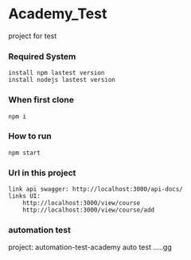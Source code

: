 # Academy_Test
 project for test
### Required System
    install npm lastest version
    install nodejs lastest version
### When first clone
    npm i
### How to run
    npm start
### Url in this project
    link api swagger: http://localhost:3000/api-docs/
    links UI:
        http://localhost:3000/view/course
        http://localhost:3000/view/course/add
### automation test
   project: automation-test-academy
   auto test  .....gg
